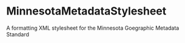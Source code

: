 # MinnesotaMetadataStylesheet
A formatting XML stylesheet for the Minnesota Goegraphic Metadata Standard
